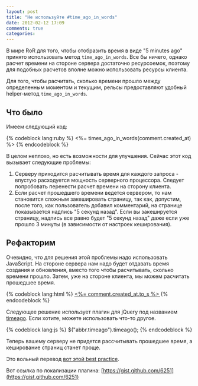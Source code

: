 ```yaml
---
layout: post
title: "Не используйте #time_ago_in_words"
date: 2012-02-12 17:09
comments: true
categories:
---
```


В мире RoR для того, чтобы отобразить время в виде "5 minutes ago" принято использовать метод `time_ago_in_words`. Все бы ничего, однако расчет времени на стороне сервера достаточно ресурсоемок, поэтому для подобных расчетов вполне можно использовать  ресурсы клиента.

Для того, чтобы расчитать, сколько времени прошло между определенным моментом и текущим, рельсы предоставляют удобный helper-метод `time_ago_in_words`.

Что было
--------

Имеем следующий код:

{% codeblock lang:ruby %}
<%= times_ago_in_words(comment.created_at) %>
{% endcodeblock %}

В целом неплохо, но есть возможности для улучшения. Сейчас этот код вызывает следующие проблемы:

  1. Серверу приходится расчитывать время для каждого запроса - впустую расходуется мощность серверного процессора. Следует попробовать перенести расчет времени на сторону клиента.
  2. Если расчет прошедшего времени ведется сервером, то нам становится сложным закешировать страницу, так как, допустим, после того, как пользователь добавил комментарий, на странице показывается надпись "5 секунд назад". Если вы закешируется страницу, надпись все равно будет "5 секунд назад" даже если уже прошло 3 минуты (в зависимости от настроек кеширования).

Рефакторим
----------

Очевидно, что для решения этой проблемы надо использовать JavaScript. На стороне сервера нам надо будет отдавать время создания и обновления, вместо того чтобы расчитывать, сколько времени прошло. Затем, уже на стороне клиента, мы можем расчитать прошедшее время.

{% codeblock lang:html %}
<abbr class="timeago" title="<%= comment.created_at.getutc.iso8601 %>">
  <%= comment.created_at.to_s %>
</abbr>
{% endcodeblock %}


Следующее решение использует плагин для jQuery под названием [timeago](http://timeago.yarp.com/). Если хотите, можете использовать что-то другое.

{% codeblock lang:js %}
$("abbr.timeago").timeago();
{% endcodeblock %}

Теперь вашему серверу не придется рассчитывать прошедшее время, а кеширование страниц станет проще.

Это вольный перевод [вот этой best practice](http://rails-bestpractices.com/posts/105-not-use-time_ago_in_words).

Вот ссылка по локализации плагина: [https://gist.github.com/6251](https://gist.github.com/6251)

